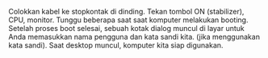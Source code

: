 Colokkan kabel ke stopkontak di dinding.
Tekan tombol ON (stabilizer), CPU, monitor.
Tunggu beberapa saat saat komputer melakukan booting.
Setelah proses boot selesai, sebuah kotak dialog muncul di layar  untuk Anda memasukkan nama pengguna dan kata sandi kita. (jika menggunakan kata sandi).
Saat desktop muncul, komputer kita siap digunakan.